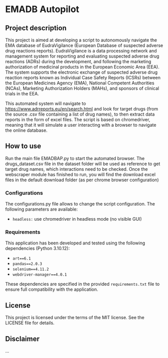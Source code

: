 # EMADB Autopilot

## Project description
This project is aimed at developing a script to autonomously navigate the EMA database of EudraVigilance (European Database of suspected adverse drug reactions reports). EudraVigilance is a data processing network and management system for reporting and evaluating suspected adverse drug reactions (ADRs) during the development, and following the marketing authorization of medicinal products in the European Economic Area (EEA). The system supports the electronic exchange of suspected adverse drug reaction reports known as Individual Case Safety Reports (ICSRs) between the European Medicines Agency (EMA), National Competent Authorities (NCAs), Marketing Authorization Holders (MAHs), and sponsors of clinical trials in the EEA. 

This automated system will navigate to https://www.adrreports.eu/en/search.html and look for target drugs (from the source .csv file containing a list of drug names), to then extract data reports in the form of excel files. The script is based on chromedriver, meaning that it will simulate a user interacting with a browser to navigate the online database. 

## How to use
Run the main file EMADBAP.py to start the automated browser. The drugs_dataset.csv file in the dataset folder will be used as reference to get target drug names, which interactions need to be checked. Once the webscraper module has finished to run, you will find the download excel files in the default download folder (as per chrome browser configuration)

### Configurations
The configurations.py file allows to change the script configuration. The following parameters are available:

- `headless:` use chromedriver in headless mode (no visible GUI)

### Requirements
This application has been developed and tested using the following dependencies (Python 3.10.12):

- `art==6.1`
- `pandas==2.0.3`
- `selenium==4.11.2`
- `webdriver-manager==4.0.1`

These dependencies are specified in the provided `requirements.txt` file to ensure full compatibility with the application. 

## License
This project is licensed under the terms of the MIT license. See the LICENSE file for details.

## Disclaimer
...
